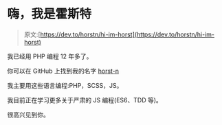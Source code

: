 # 嗨，我是霍斯特

> 原文:[https://dev.to/horstn/hi-im-horst](https://dev.to/horstn/hi-im-horst)

我已经用 PHP 编程 12 年多了。

你可以在 GitHub 上找到我的名字 [horst-n](https://github.com/horst-n)

我主要用这些语言编程:PHP，SCSS，JS。

我目前正在学习更多关于严肃的 JS 编程(ES6、TDD 等)。

很高兴见到你。